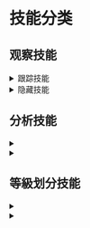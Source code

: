  # 技能分类
 
  ## 观察技能       
 
  <details> 
 
  <summary>   跟踪技能    </summary>  
 
  -   ######
 
  -   ######

  </details>
  
   <details> 
 
  <summary>   隐藏技能    </summary>  
 
  -   ######
 
  -   ######

  </details>
 
   ## 分析技能       
 
  <details> 
 
  <summary>       </summary>  
 
  -   ######
 
  -   ######

  </details>
  
  </details>
        
  <details> 
 
  <summary>       </summary>  
 
  -   ######
 
  -   ######

  </details>
  
  
   ## 等級划分技能       
 
  <details> 
 
  <summary>       </summary>  
 
  -   ######
 
  -   ######

  </details>
  
  </details>
        
  <details> 
 
  <summary>       </summary>  
 
  -   ######
 
  -   ######

  </details>
  
     
 
  

  
